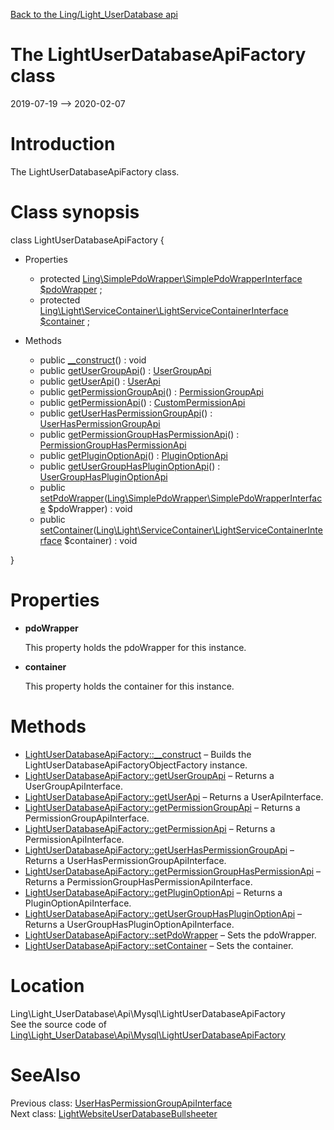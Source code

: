 [Back to the Ling/Light_UserDatabase api](https://github.com/lingtalfi/Light_UserDatabase/blob/master/doc/api/Ling/Light_UserDatabase.md)



The LightUserDatabaseApiFactory class
================
2019-07-19 --> 2020-02-07






Introduction
============

The LightUserDatabaseApiFactory class.



Class synopsis
==============


class <span class="pl-k">LightUserDatabaseApiFactory</span>  {

- Properties
    - protected [Ling\SimplePdoWrapper\SimplePdoWrapperInterface](https://github.com/lingtalfi/SimplePdoWrapper/blob/master/doc/api/Ling/SimplePdoWrapper/SimplePdoWrapperInterface.md) [$pdoWrapper](#property-pdoWrapper) ;
    - protected [Ling\Light\ServiceContainer\LightServiceContainerInterface](https://github.com/lingtalfi/Light/blob/master/doc/api/Ling/Light/ServiceContainer/LightServiceContainerInterface.md) [$container](#property-container) ;

- Methods
    - public [__construct](https://github.com/lingtalfi/Light_UserDatabase/blob/master/doc/api/Ling/Light_UserDatabase/Api/Mysql/LightUserDatabaseApiFactory/__construct.md)() : void
    - public [getUserGroupApi](https://github.com/lingtalfi/Light_UserDatabase/blob/master/doc/api/Ling/Light_UserDatabase/Api/Mysql/LightUserDatabaseApiFactory/getUserGroupApi.md)() : [UserGroupApi](https://github.com/lingtalfi/Light_UserDatabase/blob/master/doc/api/Ling/Light_UserDatabase/Api/Mysql/Classes/UserGroupApi.md)
    - public [getUserApi](https://github.com/lingtalfi/Light_UserDatabase/blob/master/doc/api/Ling/Light_UserDatabase/Api/Mysql/LightUserDatabaseApiFactory/getUserApi.md)() : [UserApi](https://github.com/lingtalfi/Light_UserDatabase/blob/master/doc/api/Ling/Light_UserDatabase/Api/Mysql/Classes/UserApi.md)
    - public [getPermissionGroupApi](https://github.com/lingtalfi/Light_UserDatabase/blob/master/doc/api/Ling/Light_UserDatabase/Api/Mysql/LightUserDatabaseApiFactory/getPermissionGroupApi.md)() : [PermissionGroupApi](https://github.com/lingtalfi/Light_UserDatabase/blob/master/doc/api/Ling/Light_UserDatabase/Api/Mysql/Classes/PermissionGroupApi.md)
    - public [getPermissionApi](https://github.com/lingtalfi/Light_UserDatabase/blob/master/doc/api/Ling/Light_UserDatabase/Api/Mysql/LightUserDatabaseApiFactory/getPermissionApi.md)() : [CustomPermissionApi](https://github.com/lingtalfi/Light_UserDatabase/blob/master/doc/api/Ling/Light_UserDatabase/Api/Mysql/Custom/CustomPermissionApi.md)
    - public [getUserHasPermissionGroupApi](https://github.com/lingtalfi/Light_UserDatabase/blob/master/doc/api/Ling/Light_UserDatabase/Api/Mysql/LightUserDatabaseApiFactory/getUserHasPermissionGroupApi.md)() : [UserHasPermissionGroupApi](https://github.com/lingtalfi/Light_UserDatabase/blob/master/doc/api/Ling/Light_UserDatabase/Api/Mysql/Classes/UserHasPermissionGroupApi.md)
    - public [getPermissionGroupHasPermissionApi](https://github.com/lingtalfi/Light_UserDatabase/blob/master/doc/api/Ling/Light_UserDatabase/Api/Mysql/LightUserDatabaseApiFactory/getPermissionGroupHasPermissionApi.md)() : [PermissionGroupHasPermissionApi](https://github.com/lingtalfi/Light_UserDatabase/blob/master/doc/api/Ling/Light_UserDatabase/Api/Mysql/Classes/PermissionGroupHasPermissionApi.md)
    - public [getPluginOptionApi](https://github.com/lingtalfi/Light_UserDatabase/blob/master/doc/api/Ling/Light_UserDatabase/Api/Mysql/LightUserDatabaseApiFactory/getPluginOptionApi.md)() : [PluginOptionApi](https://github.com/lingtalfi/Light_UserDatabase/blob/master/doc/api/Ling/Light_UserDatabase/Api/Mysql/Classes/PluginOptionApi.md)
    - public [getUserGroupHasPluginOptionApi](https://github.com/lingtalfi/Light_UserDatabase/blob/master/doc/api/Ling/Light_UserDatabase/Api/Mysql/LightUserDatabaseApiFactory/getUserGroupHasPluginOptionApi.md)() : [UserGroupHasPluginOptionApi](https://github.com/lingtalfi/Light_UserDatabase/blob/master/doc/api/Ling/Light_UserDatabase/Api/Mysql/Classes/UserGroupHasPluginOptionApi.md)
    - public [setPdoWrapper](https://github.com/lingtalfi/Light_UserDatabase/blob/master/doc/api/Ling/Light_UserDatabase/Api/Mysql/LightUserDatabaseApiFactory/setPdoWrapper.md)([Ling\SimplePdoWrapper\SimplePdoWrapperInterface](https://github.com/lingtalfi/SimplePdoWrapper/blob/master/doc/api/Ling/SimplePdoWrapper/SimplePdoWrapperInterface.md) $pdoWrapper) : void
    - public [setContainer](https://github.com/lingtalfi/Light_UserDatabase/blob/master/doc/api/Ling/Light_UserDatabase/Api/Mysql/LightUserDatabaseApiFactory/setContainer.md)([Ling\Light\ServiceContainer\LightServiceContainerInterface](https://github.com/lingtalfi/Light/blob/master/doc/api/Ling/Light/ServiceContainer/LightServiceContainerInterface.md) $container) : void

}




Properties
=============

- <span id="property-pdoWrapper"><b>pdoWrapper</b></span>

    This property holds the pdoWrapper for this instance.
    
    

- <span id="property-container"><b>container</b></span>

    This property holds the container for this instance.
    
    



Methods
==============

- [LightUserDatabaseApiFactory::__construct](https://github.com/lingtalfi/Light_UserDatabase/blob/master/doc/api/Ling/Light_UserDatabase/Api/Mysql/LightUserDatabaseApiFactory/__construct.md) &ndash; Builds the LightUserDatabaseApiFactoryObjectFactory instance.
- [LightUserDatabaseApiFactory::getUserGroupApi](https://github.com/lingtalfi/Light_UserDatabase/blob/master/doc/api/Ling/Light_UserDatabase/Api/Mysql/LightUserDatabaseApiFactory/getUserGroupApi.md) &ndash; Returns a UserGroupApiInterface.
- [LightUserDatabaseApiFactory::getUserApi](https://github.com/lingtalfi/Light_UserDatabase/blob/master/doc/api/Ling/Light_UserDatabase/Api/Mysql/LightUserDatabaseApiFactory/getUserApi.md) &ndash; Returns a UserApiInterface.
- [LightUserDatabaseApiFactory::getPermissionGroupApi](https://github.com/lingtalfi/Light_UserDatabase/blob/master/doc/api/Ling/Light_UserDatabase/Api/Mysql/LightUserDatabaseApiFactory/getPermissionGroupApi.md) &ndash; Returns a PermissionGroupApiInterface.
- [LightUserDatabaseApiFactory::getPermissionApi](https://github.com/lingtalfi/Light_UserDatabase/blob/master/doc/api/Ling/Light_UserDatabase/Api/Mysql/LightUserDatabaseApiFactory/getPermissionApi.md) &ndash; Returns a PermissionApiInterface.
- [LightUserDatabaseApiFactory::getUserHasPermissionGroupApi](https://github.com/lingtalfi/Light_UserDatabase/blob/master/doc/api/Ling/Light_UserDatabase/Api/Mysql/LightUserDatabaseApiFactory/getUserHasPermissionGroupApi.md) &ndash; Returns a UserHasPermissionGroupApiInterface.
- [LightUserDatabaseApiFactory::getPermissionGroupHasPermissionApi](https://github.com/lingtalfi/Light_UserDatabase/blob/master/doc/api/Ling/Light_UserDatabase/Api/Mysql/LightUserDatabaseApiFactory/getPermissionGroupHasPermissionApi.md) &ndash; Returns a PermissionGroupHasPermissionApiInterface.
- [LightUserDatabaseApiFactory::getPluginOptionApi](https://github.com/lingtalfi/Light_UserDatabase/blob/master/doc/api/Ling/Light_UserDatabase/Api/Mysql/LightUserDatabaseApiFactory/getPluginOptionApi.md) &ndash; Returns a PluginOptionApiInterface.
- [LightUserDatabaseApiFactory::getUserGroupHasPluginOptionApi](https://github.com/lingtalfi/Light_UserDatabase/blob/master/doc/api/Ling/Light_UserDatabase/Api/Mysql/LightUserDatabaseApiFactory/getUserGroupHasPluginOptionApi.md) &ndash; Returns a UserGroupHasPluginOptionApiInterface.
- [LightUserDatabaseApiFactory::setPdoWrapper](https://github.com/lingtalfi/Light_UserDatabase/blob/master/doc/api/Ling/Light_UserDatabase/Api/Mysql/LightUserDatabaseApiFactory/setPdoWrapper.md) &ndash; Sets the pdoWrapper.
- [LightUserDatabaseApiFactory::setContainer](https://github.com/lingtalfi/Light_UserDatabase/blob/master/doc/api/Ling/Light_UserDatabase/Api/Mysql/LightUserDatabaseApiFactory/setContainer.md) &ndash; Sets the container.





Location
=============
Ling\Light_UserDatabase\Api\Mysql\LightUserDatabaseApiFactory<br>
See the source code of [Ling\Light_UserDatabase\Api\Mysql\LightUserDatabaseApiFactory](https://github.com/lingtalfi/Light_UserDatabase/blob/master/Api/Mysql/LightUserDatabaseApiFactory.php)



SeeAlso
==============
Previous class: [UserHasPermissionGroupApiInterface](https://github.com/lingtalfi/Light_UserDatabase/blob/master/doc/api/Ling/Light_UserDatabase/Api/Mysql/Interfaces/UserHasPermissionGroupApiInterface.md)<br>Next class: [LightWebsiteUserDatabaseBullsheeter](https://github.com/lingtalfi/Light_UserDatabase/blob/master/doc/api/Ling/Light_UserDatabase/Bullsheet/LightWebsiteUserDatabaseBullsheeter.md)<br>
